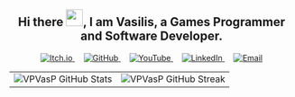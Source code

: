 <div align="center">
  <h2>
    <strong> Hi there <img src="https://raw.githubusercontent.com/MartinHeinz/MartinHeinz/master/wave.gif" width="30px">, I am Vasilis, a Games Programmer and Software Developer.</strong>
  </h2>
</div>

<p align="center">
  <a href="https://itchiovp.itch.io/" target="_blank">
    <img src="https://img.shields.io/badge/Itch.io-%23FF8C00?style=for-the-badge&logo=itch.io&logoColor=white&color=FF8C00" alt="Itch.io" />
  </a>&nbsp;&nbsp;&nbsp;
  <a href="https://github.com/VPVasP" target="_blank">
    <img src="https://img.shields.io/badge/GitHub-%23181717?style=for-the-badge&logo=github&logoColor=white&color=181717" alt="GitHub" />
  </a>&nbsp;&nbsp;&nbsp;
  <a href="https://www.youtube.com/@VpvYoutube" target="_blank">
    <img src="https://img.shields.io/badge/YouTube-%23a00000?style=for-the-badge&logo=youtube&logoColor=white&color=a00000" alt="YouTube" />
  </a>&nbsp;&nbsp;&nbsp;
  <a href="https://www.linkedin.com/in/vasilhs-pinis/" target="_blank">
    <img src="https://img.shields.io/badge/LinkedIn-%230077b5?style=for-the-badge&logo=linkedin&logoColor=white&color=0077b5" alt="LinkedIn" />
  </a>&nbsp;&nbsp;&nbsp;
  <a href="mailto:vasilhspinis@gmail.com" target="_blank">
    <img src="https://img.shields.io/badge/Email-vasilhspinis@gmail.com-D14836?style=for-the-badge&logo=gmail&logoColor=white" alt="Email" />
  </a>
</p>

<table align="center">
  <tr>
    <td>
      <img align="center" src="https://github-readme-stats.vercel.app/api?username=vpvasp&show_icons=true&title_color=ff9e1b&text_color=c9d1d9&icon_color=79ff97&bg_color=0d1117" alt="VPVasP GitHub Stats" />
    </td>
    <td>
      <img align="center" src="https://github-readme-streak-stats.herokuapp.com/?user=vpvasp&theme=dark&background=0d1117&stroke=ffffff&ring=ff9e1b&fire=79ff97&currStreakNum=c9d1d9" alt="VPVasP GitHub Streak" />
    </td>
  </tr>
</table>

